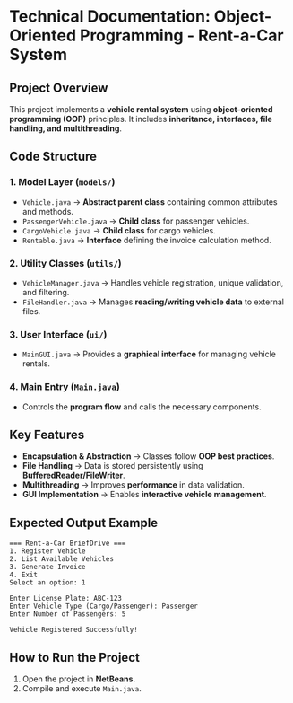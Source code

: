 # Technical Documentation: Object-Oriented Programming - Rent-a-Car System

## Project Overview
This project implements a **vehicle rental system** using **object-oriented programming (OOP)** principles. It includes **inheritance, interfaces, file handling, and multithreading**.

## Code Structure
### 1. **Model Layer (`models/`)**
- `Vehicle.java` → **Abstract parent class** containing common attributes and methods.
- `PassengerVehicle.java` → **Child class** for passenger vehicles.
- `CargoVehicle.java` → **Child class** for cargo vehicles.
- `Rentable.java` → **Interface** defining the invoice calculation method.

### 2. **Utility Classes (`utils/`)**
- `VehicleManager.java` → Handles vehicle registration, unique validation, and filtering.
- `FileHandler.java` → Manages **reading/writing vehicle data** to external files.

### 3. **User Interface (`ui/`)**
- `MainGUI.java` → Provides a **graphical interface** for managing vehicle rentals.

### 4. **Main Entry (`Main.java`)**
- Controls the **program flow** and calls the necessary components.

## Key Features
- **Encapsulation & Abstraction** → Classes follow **OOP best practices**.
- **File Handling** → Data is stored persistently using **BufferedReader/FileWriter**.
- **Multithreading** → Improves **performance** in data validation.
- **GUI Implementation** → Enables **interactive vehicle management**.

## Expected Output Example
```
=== Rent-a-Car BriefDrive ===
1. Register Vehicle
2. List Available Vehicles
3. Generate Invoice
4. Exit
Select an option: 1

Enter License Plate: ABC-123
Enter Vehicle Type (Cargo/Passenger): Passenger
Enter Number of Passengers: 5

Vehicle Registered Successfully!
```

## How to Run the Project
1. Open the project in **NetBeans**.
2. Compile and execute `Main.java`.
